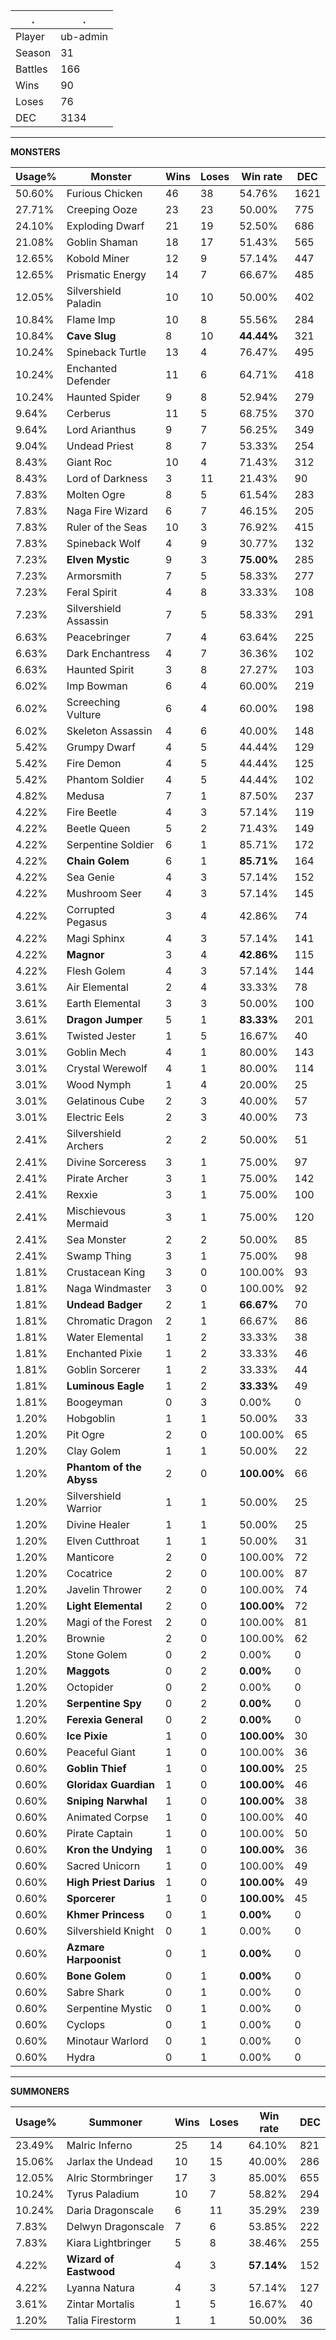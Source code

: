 .|.
|-|-
Player|ub-admin
Season|31
Battles|166
Wins|90
Loses|76
DEC|3134

---
**MONSTERS**

Usage%|Monster|Wins|Loses|Win rate|DEC|
-|-|-|-|-|-|
50.60%|Furious Chicken|46|38|54.76%|1621|
27.71%|Creeping Ooze|23|23|50.00%|775|
24.10%|Exploding Dwarf|21|19|52.50%|686|
21.08%|Goblin Shaman|18|17|51.43%|565|
12.65%|Kobold Miner|12|9|57.14%|447|
12.65%|Prismatic Energy|14|7|66.67%|485|
12.05%|Silvershield Paladin|10|10|50.00%|402|
10.84%|Flame Imp|10|8|55.56%|284|
10.84%|**Cave Slug**|8|10|**44.44%**|321|
10.24%|Spineback Turtle|13|4|76.47%|495|
10.24%|Enchanted Defender|11|6|64.71%|418|
10.24%|Haunted Spider|9|8|52.94%|279|
9.64%|Cerberus|11|5|68.75%|370|
9.64%|Lord Arianthus|9|7|56.25%|349|
9.04%|Undead Priest|8|7|53.33%|254|
8.43%|Giant Roc|10|4|71.43%|312|
8.43%|Lord of Darkness|3|11|21.43%|90|
7.83%|Molten Ogre|8|5|61.54%|283|
7.83%|Naga Fire Wizard|6|7|46.15%|205|
7.83%|Ruler of the Seas|10|3|76.92%|415|
7.83%|Spineback Wolf|4|9|30.77%|132|
7.23%|**Elven Mystic**|9|3|**75.00%**|285|
7.23%|Armorsmith|7|5|58.33%|277|
7.23%|Feral Spirit|4|8|33.33%|108|
7.23%|Silvershield Assassin|7|5|58.33%|291|
6.63%|Peacebringer|7|4|63.64%|225|
6.63%|Dark Enchantress|4|7|36.36%|102|
6.63%|Haunted Spirit|3|8|27.27%|103|
6.02%|Imp Bowman|6|4|60.00%|219|
6.02%|Screeching Vulture|6|4|60.00%|198|
6.02%|Skeleton Assassin|4|6|40.00%|148|
5.42%|Grumpy Dwarf|4|5|44.44%|129|
5.42%|Fire Demon|4|5|44.44%|125|
5.42%|Phantom Soldier|4|5|44.44%|102|
4.82%|Medusa|7|1|87.50%|237|
4.22%|Fire Beetle|4|3|57.14%|119|
4.22%|Beetle Queen|5|2|71.43%|149|
4.22%|Serpentine Soldier|6|1|85.71%|172|
4.22%|**Chain Golem**|6|1|**85.71%**|164|
4.22%|Sea Genie|4|3|57.14%|152|
4.22%|Mushroom Seer|4|3|57.14%|145|
4.22%|Corrupted Pegasus|3|4|42.86%|74|
4.22%|Magi Sphinx|4|3|57.14%|141|
4.22%|**Magnor**|3|4|**42.86%**|115|
4.22%|Flesh Golem|4|3|57.14%|144|
3.61%|Air Elemental|2|4|33.33%|78|
3.61%|Earth Elemental|3|3|50.00%|100|
3.61%|**Dragon Jumper**|5|1|**83.33%**|201|
3.61%|Twisted Jester|1|5|16.67%|40|
3.01%|Goblin Mech|4|1|80.00%|143|
3.01%|Crystal Werewolf|4|1|80.00%|114|
3.01%|Wood Nymph|1|4|20.00%|25|
3.01%|Gelatinous Cube|2|3|40.00%|57|
3.01%|Electric Eels|2|3|40.00%|73|
2.41%|Silvershield Archers|2|2|50.00%|51|
2.41%|Divine Sorceress|3|1|75.00%|97|
2.41%|Pirate Archer|3|1|75.00%|142|
2.41%|Rexxie|3|1|75.00%|100|
2.41%|Mischievous Mermaid|3|1|75.00%|120|
2.41%|Sea Monster|2|2|50.00%|85|
2.41%|Swamp Thing|3|1|75.00%|98|
1.81%|Crustacean King|3|0|100.00%|93|
1.81%|Naga Windmaster|3|0|100.00%|92|
1.81%|**Undead Badger**|2|1|**66.67%**|70|
1.81%|Chromatic Dragon|2|1|66.67%|86|
1.81%|Water Elemental|1|2|33.33%|38|
1.81%|Enchanted Pixie|1|2|33.33%|46|
1.81%|Goblin Sorcerer|1|2|33.33%|44|
1.81%|**Luminous Eagle**|1|2|**33.33%**|49|
1.81%|Boogeyman|0|3|0.00%|0|
1.20%|Hobgoblin|1|1|50.00%|33|
1.20%|Pit Ogre|2|0|100.00%|65|
1.20%|Clay Golem|1|1|50.00%|22|
1.20%|**Phantom of the Abyss**|2|0|**100.00%**|66|
1.20%|Silvershield Warrior|1|1|50.00%|25|
1.20%|Divine Healer|1|1|50.00%|25|
1.20%|Elven Cutthroat|1|1|50.00%|31|
1.20%|Manticore|2|0|100.00%|72|
1.20%|Cocatrice|2|0|100.00%|87|
1.20%|Javelin Thrower|2|0|100.00%|74|
1.20%|**Light Elemental**|2|0|**100.00%**|72|
1.20%|Magi of the Forest|2|0|100.00%|81|
1.20%|Brownie|2|0|100.00%|62|
1.20%|Stone Golem|0|2|0.00%|0|
1.20%|**Maggots**|0|2|**0.00%**|0|
1.20%|Octopider|0|2|0.00%|0|
1.20%|**Serpentine Spy**|0|2|**0.00%**|0|
1.20%|**Ferexia General**|0|2|**0.00%**|0|
0.60%|**Ice Pixie**|1|0|**100.00%**|30|
0.60%|Peaceful Giant|1|0|100.00%|36|
0.60%|**Goblin Thief**|1|0|**100.00%**|25|
0.60%|**Gloridax Guardian**|1|0|**100.00%**|46|
0.60%|**Sniping Narwhal**|1|0|**100.00%**|38|
0.60%|Animated Corpse|1|0|100.00%|40|
0.60%|Pirate Captain|1|0|100.00%|50|
0.60%|**Kron the Undying**|1|0|**100.00%**|36|
0.60%|Sacred Unicorn|1|0|100.00%|49|
0.60%|**High Priest Darius**|1|0|**100.00%**|49|
0.60%|**Sporcerer**|1|0|**100.00%**|45|
0.60%|**Khmer Princess**|0|1|**0.00%**|0|
0.60%|Silvershield Knight|0|1|0.00%|0|
0.60%|**Azmare Harpoonist**|0|1|**0.00%**|0|
0.60%|**Bone Golem**|0|1|**0.00%**|0|
0.60%|Sabre Shark|0|1|0.00%|0|
0.60%|Serpentine Mystic|0|1|0.00%|0|
0.60%|Cyclops|0|1|0.00%|0|
0.60%|Minotaur Warlord|0|1|0.00%|0|
0.60%|Hydra|0|1|0.00%|0|

---
**SUMMONERS**

Usage%|Summoner|Wins|Loses|Win rate|DEC|
-|-|-|-|-|-|
23.49%|Malric Inferno|25|14|64.10%|821|
15.06%|Jarlax the Undead|10|15|40.00%|286|
12.05%|Alric Stormbringer|17|3|85.00%|655|
10.24%|Tyrus Paladium|10|7|58.82%|294|
10.24%|Daria Dragonscale|6|11|35.29%|239|
7.83%|Delwyn Dragonscale|7|6|53.85%|222|
7.83%|Kiara Lightbringer|5|8|38.46%|255|
4.22%|**Wizard of Eastwood**|4|3|**57.14%**|152|
4.22%|Lyanna Natura|4|3|57.14%|127|
3.61%|Zintar Mortalis|1|5|16.67%|40|
1.20%|Talia Firestorm|1|1|50.00%|36|

